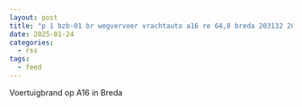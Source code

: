 ```yaml
---
layout: post
title: "p 1 bzb-01 br wegvervoer vrachtauto a16 re 64,8 breda 203132 203145"
date: 2025-01-24
categories: 
  - rss
tags: 
  - feed
---
```


Voertuigbrand op A16 in Breda
